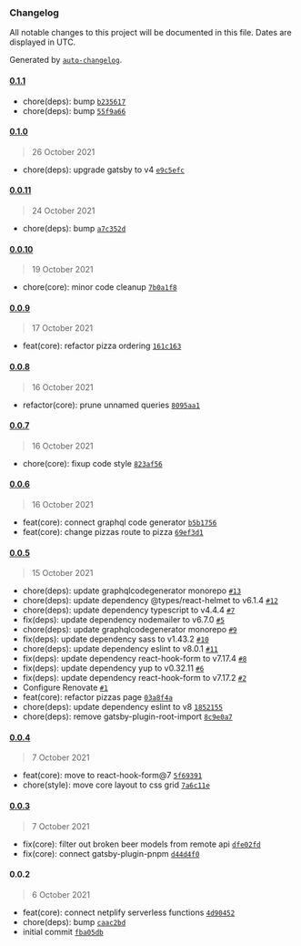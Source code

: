 ### Changelog

All notable changes to this project will be documented in this file. Dates are displayed in UTC.

Generated by [`auto-changelog`](https://github.com/CookPete/auto-changelog).

#### [0.1.1](https://github.com/dvakatsiienko/slick-slices-ui/compare/0.1.0...0.1.1)

- chore(deps): bump [`b235617`](https://github.com/dvakatsiienko/slick-slices-ui/commit/b235617dfca5c59c4b2665abd76099130c6fcb2a)
- chore(deps): bump [`55f9a66`](https://github.com/dvakatsiienko/slick-slices-ui/commit/55f9a6646dd14c08118083f7735e7c3c882f0d82)

#### [0.1.0](https://github.com/dvakatsiienko/slick-slices-ui/compare/0.0.11...0.1.0)

> 26 October 2021

- chore(deps): upgrade gatsby to v4 [`e9c5efc`](https://github.com/dvakatsiienko/slick-slices-ui/commit/e9c5efc8a816dccab2d55ec9442963fa90ff05a6)

#### [0.0.11](https://github.com/dvakatsiienko/slick-slices-ui/compare/0.0.10...0.0.11)

> 24 October 2021

- chore(deps): bump [`a7c352d`](https://github.com/dvakatsiienko/slick-slices-ui/commit/a7c352d93429ef78f1c1ff5e5596a064bdc0de55)

#### [0.0.10](https://github.com/dvakatsiienko/slick-slices-ui/compare/0.0.9...0.0.10)

> 19 October 2021

- chore(core): minor code cleanup [`7b0a1f8`](https://github.com/dvakatsiienko/slick-slices-ui/commit/7b0a1f826839186db538c07d09e0aae13ad5097e)

#### [0.0.9](https://github.com/dvakatsiienko/slick-slices-ui/compare/0.0.8...0.0.9)

> 17 October 2021

- feat(core): refactor pizza ordering [`161c163`](https://github.com/dvakatsiienko/slick-slices-ui/commit/161c1632b6bb36503e9b5d1a07ce31c11e158bc9)

#### [0.0.8](https://github.com/dvakatsiienko/slick-slices-ui/compare/0.0.7...0.0.8)

> 16 October 2021

- refactor(core): prune unnamed queries [`8095aa1`](https://github.com/dvakatsiienko/slick-slices-ui/commit/8095aa12881c1eb17633747f28766c34e4f25e8e)

#### [0.0.7](https://github.com/dvakatsiienko/slick-slices-ui/compare/0.0.6...0.0.7)

> 16 October 2021

- chore(core): fixup code style [`823af56`](https://github.com/dvakatsiienko/slick-slices-ui/commit/823af56fe7a501ae5aae21f6c21298f37a1ea8ba)

#### [0.0.6](https://github.com/dvakatsiienko/slick-slices-ui/compare/0.0.5...0.0.6)

> 16 October 2021

- feat(core): connect graphql code generator [`b5b1756`](https://github.com/dvakatsiienko/slick-slices-ui/commit/b5b1756930d97da97a92a53488063577a0191408)
- feat(core): change pizzas route to pizza [`69ef3d1`](https://github.com/dvakatsiienko/slick-slices-ui/commit/69ef3d12c025949e85018798e5dced6411b4d8b2)

#### [0.0.5](https://github.com/dvakatsiienko/slick-slices-ui/compare/0.0.4...0.0.5)

> 15 October 2021

- chore(deps): update graphqlcodegenerator monorepo [`#13`](https://github.com/dvakatsiienko/slick-slices-ui/pull/13)
- chore(deps): update dependency @types/react-helmet to v6.1.4 [`#12`](https://github.com/dvakatsiienko/slick-slices-ui/pull/12)
- chore(deps): update dependency typescript to v4.4.4 [`#7`](https://github.com/dvakatsiienko/slick-slices-ui/pull/7)
- fix(deps): update dependency nodemailer to v6.7.0 [`#5`](https://github.com/dvakatsiienko/slick-slices-ui/pull/5)
- chore(deps): update graphqlcodegenerator monorepo [`#9`](https://github.com/dvakatsiienko/slick-slices-ui/pull/9)
- fix(deps): update dependency sass to v1.43.2 [`#10`](https://github.com/dvakatsiienko/slick-slices-ui/pull/10)
- chore(deps): update dependency eslint to v8.0.1 [`#11`](https://github.com/dvakatsiienko/slick-slices-ui/pull/11)
- fix(deps): update dependency react-hook-form to v7.17.4 [`#8`](https://github.com/dvakatsiienko/slick-slices-ui/pull/8)
- fix(deps): update dependency yup to v0.32.11 [`#6`](https://github.com/dvakatsiienko/slick-slices-ui/pull/6)
- fix(deps): update dependency react-hook-form to v7.17.2 [`#2`](https://github.com/dvakatsiienko/slick-slices-ui/pull/2)
- Configure Renovate [`#1`](https://github.com/dvakatsiienko/slick-slices-ui/pull/1)
- feat(core): refactor pizzas page [`03a8f4a`](https://github.com/dvakatsiienko/slick-slices-ui/commit/03a8f4acf73c7b98303acb49d0c35bb418e8be78)
- chore(deps): update dependency eslint to v8 [`1852155`](https://github.com/dvakatsiienko/slick-slices-ui/commit/185215513c69faa316c2f21a1a58e4e72a3e084c)
- chore(deps): remove gatsby-plugin-root-import [`8c9e0a7`](https://github.com/dvakatsiienko/slick-slices-ui/commit/8c9e0a709b9ae8e2e90b6fed3fd11b6a45b82b3f)

#### [0.0.4](https://github.com/dvakatsiienko/slick-slices-ui/compare/0.0.3...0.0.4)

> 7 October 2021

- feat(core): move to react-hook-form@7 [`5f69391`](https://github.com/dvakatsiienko/slick-slices-ui/commit/5f693911dcace5dbb5d029986efe64ff229895be)
- chore(style): move core layout to css grid [`7a6c11e`](https://github.com/dvakatsiienko/slick-slices-ui/commit/7a6c11e3c8f5cd65b87a6debfa884a685deb2c27)

#### [0.0.3](https://github.com/dvakatsiienko/slick-slices-ui/compare/0.0.2...0.0.3)

> 7 October 2021

- fix(core): filter out broken beer models from remote api [`dfe02fd`](https://github.com/dvakatsiienko/slick-slices-ui/commit/dfe02fdc68e2c1b85dc89f2c46c48ebfd83d8432)
- fix(core): connect gatsby-plugin-pnpm [`d44d4f0`](https://github.com/dvakatsiienko/slick-slices-ui/commit/d44d4f0d3c12d536ecc02837c3b4f9694f3b9b39)

#### 0.0.2

> 6 October 2021

- feat(core): connect netplify serverless functions [`4d90452`](https://github.com/dvakatsiienko/slick-slices-ui/commit/4d9045237bf0e528f4a37bcc45da302b04cf0306)
- chore(deps): bump [`caac2bd`](https://github.com/dvakatsiienko/slick-slices-ui/commit/caac2bd136644221296f4cfc18666cb86d000d60)
- initial commit [`fba05db`](https://github.com/dvakatsiienko/slick-slices-ui/commit/fba05db519df1942f7af009eaa1898ab077f281a)
